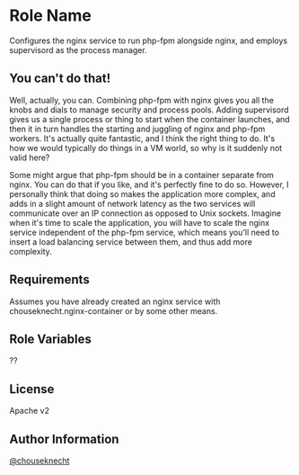 Role Name
=========

Configures the nginx service to run php-fpm alongside nginx, and employs supervisord as the process manager. 

You can't do that!
------------------

Well, actually, you can. Combining php-fpm with nginx gives you all the knobs and dials to manage security and process pools. Adding supervisord gives us a single process or thing to start when the container launches, and then it in turn handles the starting and juggling of nginx and php-fpm workers. It's actually quite fantastic, and I think the right thing to do. It's how we would typically do things in a VM world, so why is it suddenly not valid here?

Some might argue that php-fpm should be in a container separate from nginx. You can do that if you like, and it's perfectly fine to do so. However, I personally think that doing so makes the application more complex, and adds in a slight amount of network latency as the two services will communicate over an IP connection as opposed to Unix sockets. Imagine when it's time to scale the application, you will have to scale the nginx service independent of the php-fpm service, which means you'll need to insert a load balancing service between them, and thus add more complexity.

Requirements
------------

Assumes you have already created an nginx service with chouseknecht.nginx-container or by some other means. 


Role Variables
--------------

?? 

License
-------

Apache v2

Author Information
------------------

[@chouseknecht](https://github.com/chouseknecht)
